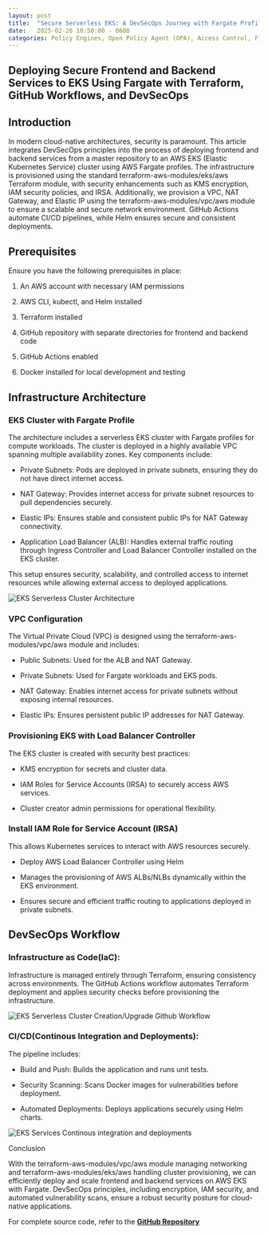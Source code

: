 ```yaml
---
layout: post
title:  "Secure Serverless EKS: A DevSecOps Journey with Fargate Profile"
date:   2025-02-26 10:50:00 - 0600
categories: Policy Engines, Open Policy Agent (OPA), Access Control, Firewall Rules
---
```

## Deploying Secure Frontend and Backend Services to EKS Using Fargate with Terraform, GitHub Workflows, and DevSecOps

## Introduction

In modern cloud-native architectures, security is paramount. This article integrates DevSecOps principles into the process of deploying frontend and backend services from a master repository to an AWS EKS (Elastic Kubernetes Service) cluster using AWS Fargate profiles. The infrastructure is provisioned using the standard terraform-aws-modules/eks/aws Terraform module, with security enhancements such as KMS encryption, IAM security policies, and IRSA. Additionally, we provision a VPC, NAT Gateway, and Elastic IP using the terraform-aws-modules/vpc/aws module to ensure a scalable and secure network environment. GitHub Actions automate CI/CD pipelines, while Helm ensures secure and consistent deployments.

## Prerequisites

Ensure you have the following prerequisites in place:

1. An AWS account with necessary IAM permissions

2. AWS CLI, kubectl, and Helm installed

3. Terraform installed

4. GitHub repository with separate directories for frontend and backend code

5. GitHub Actions enabled

6. Docker installed for local development and testing

## Infrastructure Architecture

### EKS Cluster with Fargate Profile
The architecture includes a serverless EKS cluster with Fargate profiles for compute workloads. The cluster is deployed in a highly available VPC spanning multiple availability zones. Key components include:

* Private Subnets: Pods are deployed in private subnets, ensuring they do not have direct internet access.

* NAT Gateway: Provides internet access for private subnet resources to pull dependencies securely.

* Elastic IPs: Ensures stable and consistent public IPs for NAT Gateway connectivity.

* Application Load Balancer (ALB): Handles external traffic routing through Ingress Controller and Load Balancer Controller installed on the EKS cluster.

This setup ensures security, scalability, and controlled access to internet resources while allowing external access to deployed applications.

![EKS Serverless Cluster Architecture](/swapna/images/EKSServerlessClusterArchitecture.png)

### VPC Configuration

The Virtual Private Cloud (VPC) is designed using the terraform-aws-modules/vpc/aws module and includes:

* Public Subnets: Used for the ALB and NAT Gateway.

* Private Subnets: Used for Fargate workloads and EKS pods.

* NAT Gateway: Enables internet access for private subnets without exposing internal resources.

* Elastic IPs: Ensures persistent public IP addresses for NAT Gateway.

### Provisioning EKS with Load Balancer Controller

The EKS cluster is created with security best practices:

* KMS encryption for secrets and cluster data.

* IAM Roles for Service Accounts (IRSA) to securely access AWS services.

* Cluster creator admin permissions for operational flexibility.

### Install IAM Role for Service Account (IRSA)
This allows Kubernetes services to interact with AWS resources securely.

* Deploy AWS Load Balancer Controller using Helm

* Manages the provisioning of AWS ALBs/NLBs dynamically within the EKS environment.

* Ensures secure and efficient traffic routing to applications deployed in private subnets.

## DevSecOps Workflow

### Infrastructure as Code(IaC): 
Infrastructure is managed entirely through Terraform, ensuring consistency across environments. The GitHub Actions workflow automates Terraform deployment and applies security checks before provisioning the infrastructure.

![EKS Serverless Cluster Creation/Upgrade Github Workflow](/swapna/images/IaC-EKSClusterCreation&Deploy.png)

### CI/CD(Continous Integration and Deployments):
The pipeline includes:

* Build and Push: Builds the application and runs unit tests.

* Security Scanning: Scans Docker images for vulnerabilities before deployment.

* Automated Deployments: Deploys applications securely using Helm charts.

![EKS Services Continous integration and deployments](/swapna/images/CICD-EKS_Deployments.png)

Conclusion

With the terraform-aws-modules/vpc/aws module managing networking and terraform-aws-modules/eks/aws handling cluster provisioning, we can efficiently deploy and scale frontend and backend services on AWS EKS with Fargate. DevSecOps principles, including encryption, IAM security, and automated vulnerability scans, ensure a robust security posture for cloud-native applications.

For complete source code, refer to the **[GitHub Repository](https://github.com/DevOpsProjectFinal/masterrepo)**